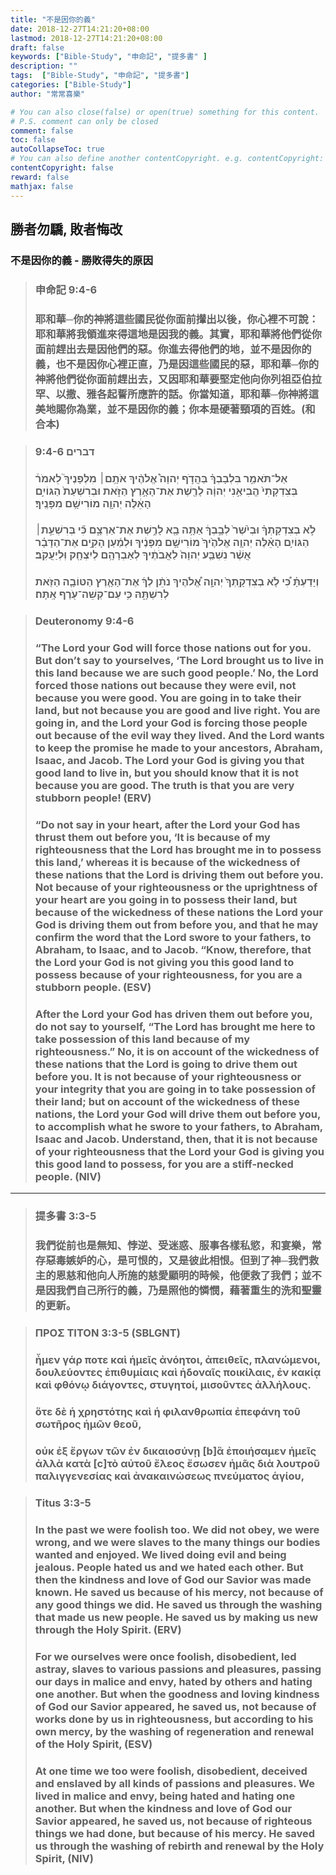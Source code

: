 ```yaml
---
title: "不是因你的義"
date: 2018-12-27T14:21:20+08:00
lastmod: 2018-12-27T14:21:20+08:00
draft: false
keywords: ["Bible-Study", "申命記", "提多書" ]
description: ""
tags:  ["Bible-Study", "申命記", "提多書"]
categories: ["Bible-Study"]
author: "常常喜樂"

# You can also close(false) or open(true) something for this content.
# P.S. comment can only be closed
comment: false
toc: false
autoCollapseToc: true
# You can also define another contentCopyright. e.g. contentCopyright: "This is another copyright."
contentCopyright: false
reward: false
mathjax: false
---
```


## 勝者勿驕, 敗者悔改

### 不是因你的義 - 勝敗得失的原因

> ### 申命記 9:4-6
>
> ###  耶和華─你的神將這些國民從你面前攆出以後，你心裡不可說：耶和華將我領進來得這地是因我的義。其實，耶和華將他們從你面前趕出去是因他們的惡。你進去得他們的地，並不是因你的義，也不是因你心裡正直，乃是因這些國民的惡，耶和華─你的神將他們從你面前趕出去，又因耶和華要堅定他向你列祖亞伯拉罕、以撒、雅各起誓所應許的話。你當知道，耶和華─你神將這美地賜你為業，並不是因你的義；你本是硬著頸項的百姓。(和合本)

> ### דברים 9:4-6
> 
> ### אַל־תֹּאמַ֣ר בִּלְבָבְךָ֗ בַּהֲדֹ֣ף יְהוָה֩ אֱלֹהֶ֨יךָ אֹתָ֥ם׀ מִלְּפָנֶיךָ֮ לֵאמֹר֒ בְּצִדְקָתִי֙ הֱבִיאַ֣נִי יְהוָ֔ה לָרֶ֖שֶׁת אֶת־הָאָ֣רֶץ הַזֹּ֑את וּבְרִשְׁעַת֙ הַגּוֹיִ֣ם הָאֵ֔לֶּה יְהוָ֖ה מוֹרִישָׁ֥ם מִפָּנֶֽיךָ׃
> ### לֹ֣א בְצִדְקָתְךָ֗ וּבְיֹ֙שֶׁר֙ לְבָ֣בְךָ֔ אַתָּ֥ה בָ֖א לָרֶ֣שֶׁת אֶת־אַרְצָ֑ם כִּ֞י בְּרִשְׁעַ֣ת׀ הַגּוֹיִ֣ם הָאֵ֗לֶּה יְהוָ֤ה אֱלֹהֶ֙יךָ֙ מוֹרִישָׁ֣ם מִפָּנֶ֔יךָ וּלְמַ֜עַן הָקִ֣ים אֶת־הַדָּבָ֗ר אֲשֶׁ֨ר נִשְׁבַּ֤ע יְהוָה֙ לַאֲבֹתֶ֔יךָ לְאַבְרָהָ֥ם לְיִצְחָ֖ק וּֽלְיַעֲקֹֽב׃
> ### וְיָדַעְתָּ֗ כִּ֠י לֹ֤א בְצִדְקָֽתְךָ֙ יְהוָ֣ה אֱ֠לֹהֶיךָ נֹתֵ֨ן לְךָ֜ אֶת־הָאָ֧רֶץ הַטּוֹבָ֛ה הַזֹּ֖את לְרִשְׁתָּ֑הּ כִּ֥י עַם־קְשֵׁה־עֹ֖רֶף אָֽתָּה׃

>### Deuteronomy 9:4-6
> 
> ### “The Lord your God will force those nations out for you. But don’t say to yourselves, ‘The Lord brought us to live in this land because we are such good people.’ No, the Lord forced those nations out because they were evil, not because you were good. You are going in to take their land, but not because you are good and live right. You are going in, and the Lord your God is forcing those people out because of the evil way they lived. And the Lord wants to keep the promise he made to your ancestors, Abraham, Isaac, and Jacob. The Lord your God is giving you that good land to live in, but you should know that it is not because you are good. The truth is that you are very stubborn people! (ERV)
>
> ### “Do not say in your heart, after the Lord your God has thrust them out before you, ‘It is because of my righteousness that the Lord has brought me in to possess this land,’ whereas it is because of the wickedness of these nations that the Lord is driving them out before you. Not because of your righteousness or the uprightness of your heart are you going in to possess their land, but because of the wickedness of these nations the Lord your God is driving them out from before you, and that he may confirm the word that the Lord swore to your fathers, to Abraham, to Isaac, and to Jacob. “Know, therefore, that the Lord your God is not giving you this good land to possess because of your righteousness, for you are a stubborn people. (ESV)
>
> ### After the Lord your God has driven them out before you, do not say to yourself, “The Lord has brought me here to take possession of this land because of my righteousness.” No, it is on account of the wickedness of these nations that the Lord is going to drive them out before you. It is not because of your righteousness or your integrity that you are going in to take possession of their land; but on account of the wickedness of these nations, the Lord your God will drive them out before you, to accomplish what he swore to your fathers, to Abraham, Isaac and Jacob. Understand, then, that it is not because of your righteousness that the Lord your God is giving you this good land to possess, for you are a stiff-necked people. (NIV)

---

> ### 提多書 3:3-5
>
> ###  我們從前也是無知、悖逆、受迷惑、服事各樣私慾，和宴樂，常存惡毒嫉妒的心，是可恨的，又是彼此相恨。但到了神─我們救主的恩慈和他向人所施的慈愛顯明的時候，他便救了我們；並不是因我們自己所行的義，乃是照他的憐憫，藉著重生的洗和聖靈的更新。

> ### ΠΡΟΣ ΤΙΤΟΝ 3:3-5 (SBLGNT)
> 
> ### ἦμεν γάρ ποτε καὶ ἡμεῖς ἀνόητοι, ἀπειθεῖς, πλανώμενοι, δουλεύοντες ἐπιθυμίαις καὶ ἡδοναῖς ποικίλαις, ἐν κακίᾳ καὶ φθόνῳ διάγοντες, στυγητοί, μισοῦντες ἀλλήλους.
> ### ὅτε δὲ ἡ χρηστότης καὶ ἡ φιλανθρωπία ἐπεφάνη τοῦ σωτῆρος ἡμῶν θεοῦ,
> ### οὐκ ἐξ ἔργων τῶν ἐν δικαιοσύνῃ [b]ἃ ἐποιήσαμεν ἡμεῖς ἀλλὰ κατὰ [c]τὸ αὐτοῦ ἔλεος ἔσωσεν ἡμᾶς διὰ λουτροῦ παλιγγενεσίας καὶ ἀνακαινώσεως πνεύματος ἁγίου,

>### Titus 3:3-5
> 
> ### In the past we were foolish too. We did not obey, we were wrong, and we were slaves to the many things our bodies wanted and enjoyed. We lived doing evil and being jealous. People hated us and we hated each other. But then the kindness and love of God our Savior was made known. He saved us because of his mercy, not because of any good things we did. He saved us through the washing that made us new people. He saved us by making us new through the Holy Spirit. (ERV)
>
> ### For we ourselves were once foolish, disobedient, led astray, slaves to various passions and pleasures, passing our days in malice and envy, hated by others and hating one another. But when the goodness and loving kindness of God our Savior appeared, he saved us, not because of works done by us in righteousness, but according to his own mercy, by the washing of regeneration and renewal of the Holy Spirit, (ESV)
>
> ### At one time we too were foolish, disobedient, deceived and enslaved by all kinds of passions and pleasures. We lived in malice and envy, being hated and hating one another. But when the kindness and love of God our Savior appeared, he saved us, not because of righteous things we had done, but because of his mercy. He saved us through the washing of rebirth and renewal by the Holy Spirit, (NIV)
